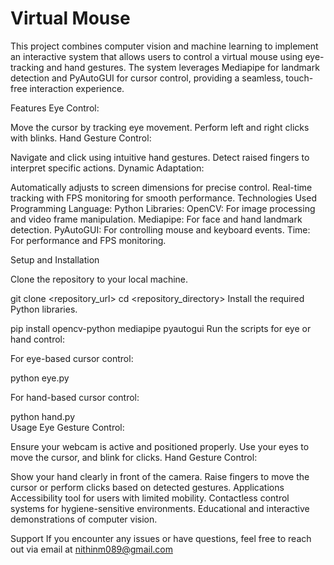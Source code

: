 # Virtual Mouse


This project combines computer vision and machine learning to implement an interactive system that allows users to control a virtual mouse using eye-tracking and hand gestures. The system leverages Mediapipe for landmark detection and PyAutoGUI for cursor control, providing a seamless, touch-free interaction experience.

Features
Eye Control:

Move the cursor by tracking eye movement.
Perform left and right clicks with blinks.
Hand Gesture Control:

Navigate and click using intuitive hand gestures.
Detect raised fingers to interpret specific actions.
Dynamic Adaptation:

Automatically adjusts to screen dimensions for precise control.
Real-time tracking with FPS monitoring for smooth performance.
Technologies Used
Programming Language: Python
Libraries:
OpenCV: For image processing and video frame manipulation.
Mediapipe: For face and hand landmark detection.
PyAutoGUI: For controlling mouse and keyboard events.
Time: For performance and FPS monitoring.

Setup and Installation

Clone the repository to your local machine.

git clone <repository_url>
cd <repository_directory>
Install the required Python libraries.
 
pip install opencv-python mediapipe pyautogui
Run the scripts for eye or hand control:

For eye-based cursor control:
 
python eye.py  

For hand-based cursor control:

python hand.py  
Usage
Eye Gesture Control:

Ensure your webcam is active and positioned properly.
Use your eyes to move the cursor, and blink for clicks.
Hand Gesture Control:

Show your hand clearly in front of the camera.
Raise fingers to move the cursor or perform clicks based on detected gestures.
Applications
Accessibility tool for users with limited mobility.
Contactless control systems for hygiene-sensitive environments.
Educational and interactive demonstrations of computer vision.

Support
If you encounter any issues or have questions, feel free to reach out via email at nithinm089@gmail.com
